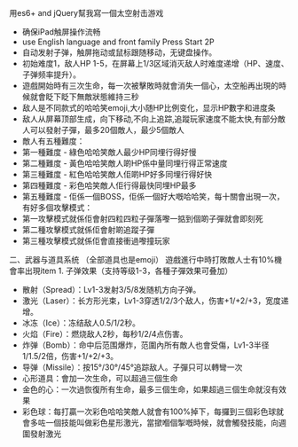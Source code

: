 用es6+ and jQuery幫我寫一個太空射击游戏
- 确保iPad触屏操作流畅
- use English language and front family Press Start 2P
- 自动发射子弹，触屏拖动或鼠标跟随移动，无键盘操作。
- 初始难度1，敌人HP 1-5，在屏幕上1/3区域消灭敌人时难度递增（HP、速度、子弹频率提升）。
- 遊戲開始時有三次生命，每一次被擊敗時就會消失一個心，太空船再出現的時候就會眨下眨下無敵狀態維持三秒
- 敌人是不同款式的哈哈笑emoji,大小随HP比例变化，显示HP數字和进度条
- 敌人从屏幕顶部生成，向下移动,不向上追踪,追蹤玩家速度不能太快,有部分敵人可以發射子彈，最多20個敵人，最少5個敵人
- 敵人有五種難度：
- 第一種難度 - 綠色哈哈笑敵人最少HP同埋行得好慢
- 第二種難度 - 黃色哈哈笑敵人啲HP係中量同埋行得正常速度
- 第三種難度 - 紅色哈哈笑敵人佢啲HP好多同埋行得好快
- 第四種難度 - 彩色哈笑敵人佢行得最快同埋HP最多
- 第五種難度 - 佢係一個BOSS，佢係一個好大嘅哈哈笑，每十關會出現一次，有好多個攻擊模式：
- 第一攻擊模式就係佢會射四粒四粒子彈落嚟一掂到個啲子彈就會即刻死
- 第二種攻擊模式就係佢會射啲追蹤子彈
- 第三種攻擊模式就係佢會直接衝過嚟撞玩家
 
二、武器与道具系统 （全部道具也是emoji）
 遊戲進行中時打敗敵人士有10%機會率出現item
1. 子弹效果（支持等级1-3，各種子彈效果可叠加）
- 散射（Spread）：Lv1-3发射3/5/8发随机方向子弹。
- 激光（Laser）：长方形光束，Lv1-3穿透1/2/3个敌人，伤害+1/+2/+3，宽度递增。
- 冰冻（Ice）：冻结敌人0.5/1/2秒。
- 火焰（Fire）：燃烧敌人2秒，每秒1/2/4点伤害。
- 炸弹（Bomb）：命中后范围爆炸，范圍內所有敵人也會受傷，Lv1-3半径1/1.5/2倍，伤害+1/+2/+3。
- 导弹（Missile）：按15°/30°/45°追踪敌人。子彈只可以轉彎一次
- 心形道具：會加一次生命，可以超過三個生命
- 金色的心：一次過恢復所有生命，最多三個生命，如果超過三個生命就沒有效果
- 彩色球：每打贏一次彩色哈哈笑敵人就會有100%掉下，每攞到三個彩色球就會多咗一個技能叫做彩色星形激光，當撳嗰個掣嘅時候，就會觸發技能，向週圍發射激光
